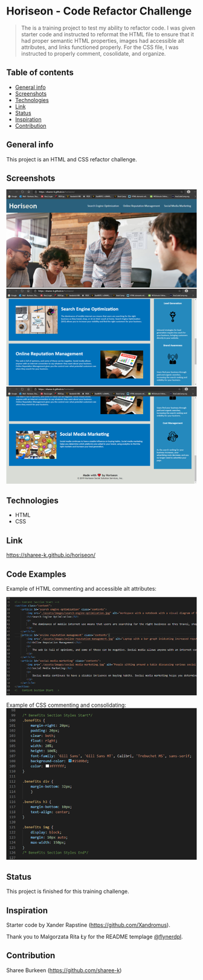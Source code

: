 # Horiseon - Code Refactor Challenge
> The is a training project to test my ability to refactor code. I was given starter code and instructed to reformat the HTML file to ensure that it had proper semantic HTML properties, images had accessible alt attributes, and links functioned properly. For the CSS file, I was instructed to properly comment, cosolidate, and organize.

## Table of contents
* [General info](#general-info)
* [Screenshots](#screenshots)
* [Technologies](#technologies)
* [Link](#link)
* [Status](#status)
* [Inspiration](#inspiration)
* [Contribution](#contribution)

## General info
This project is an HTML and CSS refactor challenge.

## Screenshots
![Website Screenshot 1](./assets/images/screenshot-1.png)
![Website Screenshot 2](./assets/images/screenshot-2.png)
![Website Screenshot 3](./assets/images/screenshot-3.png)

## Technologies
* HTML
* CSS

## Link
https://sharee-k.github.io/horiseon/

## Code Examples
Example of HTML commenting and accessible alt attributes:

![HTML Example](./assets/images/comment-example.png)

Example of CSS commenting and consolidating:
![CSS Example](./assets/images/css-consolidate.png)

## Status
This project is finished for this training challenge.

## Inspiration
Starter code by Xander Rapstine (https://github.com/Xandromus).

Thank you to Malgorzata Rita Ły for the README templage [@flynerdpl](https://www.flynerd.pl/).

## Contribution
Sharee Burkeen (https://github.com/sharee-k)